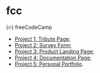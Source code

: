 # fcc
(🔥) freeCodeCamp

- [Project 1: Tribute Page](https://emanoeldelfino.github.io/freecodecamp/responsive-web-design/1-tribute-page/);
- [Project 2: Survey Form](https://emanoeldelfino.github.io/freecodecamp/responsive-web-design/2-survey-form/);
- [Project 3: Product Landing Page](https://emanoeldelfino.github.io/freecodecamp/responsive-web-design/3-product-landing-page/);
- [Project 4: Documentation Page](https://emanoeldelfino.github.io/freecodecamp/responsive-web-design/4-documentation-page/);
- [Project 5: Personal Portfolio](https://emanoeldelfino.github.io/freecodecamp/responsive-web-design/5-personal-portfolio/).
